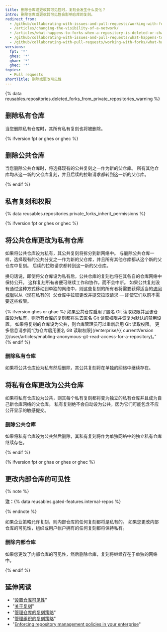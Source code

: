```yaml
---
title: 删除仓库或更改其可见性时，复刻会发生什么变化？
intro: 删除仓库或更改其可见性会影响仓库的复刻。
redirect_from:
  - /github/collaborating-with-issues-and-pull-requests/working-with-forks/what-happens-to-forks-when-a-repository-is-deleted-or-changes-visibility
  - /articles/changing-the-visibility-of-a-network/
  - /articles/what-happens-to-forks-when-a-repository-is-deleted-or-changes-visibility
  - /github/collaborating-with-issues-and-pull-requests/what-happens-to-forks-when-a-repository-is-deleted-or-changes-visibility
  - /github/collaborating-with-pull-requests/working-with-forks/what-happens-to-forks-when-a-repository-is-deleted-or-changes-visibility
versions:
  fpt: '*'
  ghes: '*'
  ghae: '*'
  ghec: '*'
topics:
  - Pull requests
shortTitle: 删除或更改可见性
---
```


{% data reusables.repositories.deleted_forks_from_private_repositories_warning %}

## 删除私有仓库

当您删除私有仓库时，其所有私有复刻也将被删除。

{% ifversion fpt or ghes or ghec %}

## 删除公共仓库

当您删除公共仓库时，将选择现有的公共复刻之一作为新的父仓库。 所有其他仓库均从这一新的父仓库复刻，并且后续的拉取请求都转到这一新的父仓库。

{% endif %}

## 私有复刻和权限

{% data reusables.repositories.private_forks_inherit_permissions %}

{% ifversion fpt or ghes or ghec %}

## 将公共仓库更改为私有仓库

如果将公共仓库设为私有，其公共复刻将拆分到新网络中。 与删除公共仓库一样，选择现有的公共分支之一作为新的父仓库，并且所有其他仓库都从这个新的父仓库中复刻。 后续的拉取请求都转到这一新的父仓库。

换句话说，即使将父仓库设为私有后，公共仓库的复刻也将在其各自的仓库网络中保持公开。 这样复刻所有者便可继续工作和协作，而不会中断。 如果公共复刻没有通过这种方式移动到单独的网络中，则这些复刻的所有者将需要获得适当的[访问权限](/articles/access-permissions-on-github)以从（现在私有的）父仓库中拉取更改并提交拉取请求 — 即使它们以前不需要这些权限。

{% ifversion ghes or ghae %}
如果公共仓库启用了匿名 Git 读取权限并且该仓库设为私有，则所有仓库的复刻都将失去匿名 Git 读取权限并恢复为默认的禁用设置。 如果将复刻的仓库设为公共，则仓库管理员可以重新启用 Git 读取权限。 更多信息请参阅“[为仓库启用匿名 Git 读取权限](/enterprise/{{ currentVersion }}/user/articles/enabling-anonymous-git-read-access-for-a-repository)。”
{% endif %}

### 删除私有仓库

如果将公共仓库设为私有然后删除，其公共复刻将在单独的网络中继续存在。

## 将私有仓库更改为公共仓库

如果将私有仓库设为公共，则其每个私有复刻都将变为独立的私有仓库并且成为自己新仓库网络的父仓库。 私有复刻绝不会自动设为公共，因为它们可能包含不应公开显示的敏感提交。

### 删除公共仓库

如果将私有仓库设为公共然后删除，其私有复刻将作为单独网络中的独立私有仓库继续存在。

{% endif %}

{% ifversion fpt or ghae or ghes or ghec %}

## 更改内部仓库的可见性

{% note %}

**注：**{% data reusables.gated-features.internal-repos %}

{% endnote %}

如果企业策略允许复刻，则内部仓库的任何复刻都将是私有的。 如果您更改内部仓库的可见性，组织或用户帐户拥有的任何复刻都将保持私有。

### 删除内部仓库

如果您更改了内部仓库的可见性，然后删除仓库，复刻将继续存在于单独的网络中。

{% endif %}

## 延伸阅读

- “[设置仓库可见性](/articles/setting-repository-visibility)”
- "[关于复刻](/pull-requests/collaborating-with-pull-requests/working-with-forks/about-forks)"
- "[管理仓库的复刻策略](/github/administering-a-repository/managing-the-forking-policy-for-your-repository)"
- "[管理组织的复刻策略](/organizations/managing-organization-settings/managing-the-forking-policy-for-your-organization)"
- "[Enforcing repository management policies in your enterprise](/admin/policies/enforcing-repository-management-policies-in-your-enterprise#enforcing-a-policy-on-forking-private-or-internal-repositories)"
